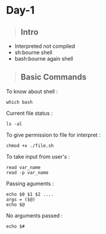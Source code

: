 # Day-1

>## Intro
- Interpreted not compiled
- sh:bourne shell
- bash:bourne again shell

>## Basic Commands
To know about shell :
```
which bash
```
Current file status :
```
ls -al
```
To give permission to file for interpret :
```
chmod +x ./file.sh
```
To take input from user's :
```
read var_name
read -p var_name
```
Passing aguments :
````
echo $0 $1 $2 ....
args = ($@)
echo $@
````
No arguments passed :
```
echo $#
```
